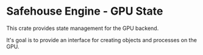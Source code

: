 # Safehouse Engine - GPU State

This crate provides state management for the GPU backend.

It's goal is to provide an interface for creating objects and processes on the GPU.
